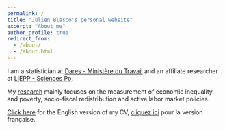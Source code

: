 ```yaml
---
permalink: /
title: "Julien Blasco's personal website"
excerpt: "About me"
author_profile: true
redirect_from: 
  - /about/
  - /about.html
---
```


I am a statistician at [Dares - Ministère du Travail](https://dares.travail-emploi.gouv.fr/) and an affiliate researcher at [LIEPP - Sciences Po](https://www.sciencespo.fr/liepp).

My [research](/research) mainly focuses on the measurement of economic inequality and poverty, socio-fiscal redistribution and active labor market policies.

[Click here](/files/CV_EN_Julien_Blasco_jan_2021.pdf) for the English version of my CV, [cliquez ici](/files/CV_FR_Julien_Blasco_dec_2023.pdf) pour la version française.

